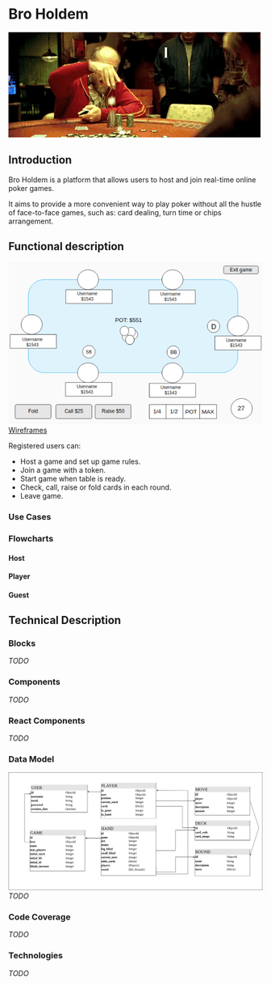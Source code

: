 # Bro Holdem
![alt text](images/introduction/readme.gif)

## Introduction
Bro Holdem is a platform that allows users to host and join real-time online poker games. 

It aims to provide a more convenient way to play poker without all the hustle of face-to-face games, such as: card dealing, turn time or chips arrangement.

## Functional description
![alt text](images/functional-description/table.png)
[Wireframes](images/functional-description)

Registered users can:

* Host a game and set up game rules.
* Join a game with a token.
* Start game when table is ready.
* Check, call, raise or fold cards in each round.
* Leave game.

### Use Cases

### Flowcharts
#### Host
#### Player
#### Guest

## Technical Description

### Blocks
*TODO*
### Components
*TODO*
### React Components
*TODO*
### Data Model
![alt text](images/technical-description/data-model.png)
*TODO*
### Code Coverage
*TODO*
### Technologies
*TODO*







